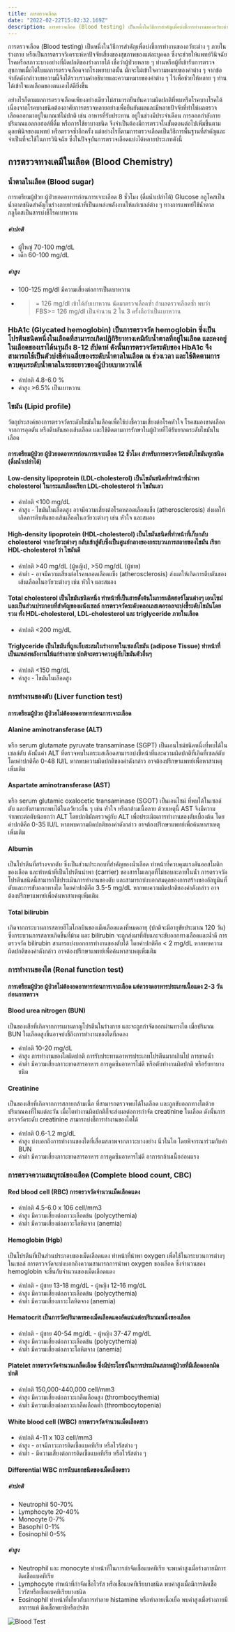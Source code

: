 ```yaml
---
title: การตรวจเลือด
date: "2022-02-22T15:02:32.169Z"
description: การตรวจเลือด (Blood testing) เป็นหนึ่งในวิธีการสำคัญเพื่อบ่งชี้การทำงานของอวัยะต่าง ๆ ภายในร่างกาย หรือเป็นการตรวจวิเคราะห์หาปัจจัยเสี่ยงของสุขภาพของแต่ละบุคคล ซึ่งจะช่วยให้แพทย์วินิจฉัยโรคหรือสภาวะบางอย่างที่ผิดปกติของร่างกายได้ เชื่อว่าผู้ป่วยหลาย ๆ ท่านหรือผู้ที่เข้ารับการตรวจสุขภาพเมื่อได้ใบผลการตรวจเลือดจากโรงพยาบาลนั้น มักจะไม่เข้าใจความหมายของค่าต่าง ๆ จากข้อจำกัดดังกล่าวบทความนี้จึงได้รวบรวมคำอธิบายและความหมายของค่าต่าง ๆ ไว้เพื่อช่วยให้หลาย ๆ ท่านได้เข้าใจผลเลือดของตนเองได้ดียิ่งขึ้น
---
```


การตรวจเลือด (Blood testing) เป็นหนึ่งในวิธีการสำคัญเพื่อบ่งชี้การทำงานของอวัยะต่าง ๆ ภายในร่างกาย หรือเป็นการตรวจวิเคราะห์หาปัจจัยเสี่ยงของสุขภาพของแต่ละบุคคล ซึ่งจะช่วยให้แพทย์วินิจฉัยโรคหรือสภาวะบางอย่างที่ผิดปกติของร่างกายได้ เชื่อว่าผู้ป่วยหลาย ๆ ท่านหรือผู้ที่เข้ารับการตรวจสุขภาพเมื่อได้ใบผลการตรวจเลือดจากโรงพยาบาลนั้น มักจะไม่เข้าใจความหมายของค่าต่าง ๆ จากข้อจำกัดดังกล่าวบทความนี้จึงได้รวบรวมคำอธิบายและความหมายของค่าต่าง ๆ ไว้เพื่อช่วยให้หลาย ๆ ท่านได้เข้าใจผลเลือดของตนเองได้ดียิ่งขึ้น

อย่างไรก็ตามผลการตรวจเลือดเพียงอย่างเดียวไม่สามารถยืนยันความผิดปกติที่พบหรือโรคบางโรคได้ เนื่องจากโรคบางชนิดต้องอาศัยการตรวจหลายอย่างเพื่อยืนยันผลและมีหลายปัจจัยที่ทำให้ผลตรวจเลือดออกมาอยู่ในเกณฑ์ไม่ปกติ เช่น อาหารที่รับประทาน อยู่ในช่วงมีประจำเดือน การออกกำลังกาย ปริมาณแอลกอฮอล์ที่ดื่ม หรือการใช้ยาบางชนิด จึงจำเป็นต้องมีการตรวจในขั้นตอนต่อไปเพิ่มขึ้นตามดุลยพินิจของแพทย์ หรือตรวจซ้ำอีกครั้ง แต่อย่างไรก็ตามการตรวจเลือดเป็นวิธีการพื้นฐานที่สำคัญและจำเป็นที่จะใช้ในการวินิจฉัย ซึ่งในปัจจุบันการตรวจเลือดแบ่งได้หลายประเภทดังนี้

## การตรวจทางเคมีในเลือด (Blood Chemistry)

### น้ำตาลในเลือด (Blood sugar)
การเตรียมผู้ป่วย ผู้ป่วยอดอาหารก่อนการเจาะเลือด 8 ชั่วโมง (ดื่มน้ำเปล่าได้)
Glucose กลูโคสเป็นน้ำตาลชนิดสำคัญในร่างกายทำหน้าที่เป็นแหล่งพลังงานให้แก่เซลล์ต่าง ๆ ทางการแพทย์ใช้น้ำตาลกลูโคสเป็นสารบ่งชี้โรคเบาหวาน
##### ค่าปกติ
- ผู้ใหญ่ 70-100 mg/dL
- เด็ก 60-100 mg/dL
##### ค่าสูง
- 100-125 mg/dl มีความเสี่ยงต่อการเป็นเบาหวาน
- >= 126 mg/dl เข้าได้กับเบาหวาน นัดมาตรวจเลือดซ้ำ ถ้าผลตรวจเลือดซ้ำ พบว่า FBS>= 126 mg/dl เป็นจำนวน 2 ใน 3 ครั้งถือว่าเป็นเบาหวาน

### HbA1c (Glycated hemoglobin) เป็นการตรวจวัด hemoglobin ซึ่งเป็นโปรตีนชนิดหนึ่งในเลือดที่สามารถเกิดปฏิกิริยาทางเคมีกับน้ำตาลที่อยู่ในเลือด และคงอยู่ในเลือดของเราได้นานถึง 8-12 สัปดาห์ ดังนั้นการตรวจวัดระดับของ HbA1c จึงสามารถใช้เป็นตัวบ่งชี้ค่าเฉลี่ยของระดับน้ำตาลในเลือด ณ ช่วงเวลา และใช้ติดตามการควบคุมระดับน้ำตาลในระยะยาวของผู้ป่วยเบาหวานได้
- ค่าปกติ 4.8-6.0 %
- ค่าสูง >6.5% เป็นเบาหวาน

### ไขมัน (Lipid profile)

วัตถุประสงค์ของการตรวจวัดระดับไขมันในเลือดเพื่อใช้บ่งชี้ความเสี่ยงต่อโรคหัวใจ โรคสมองขาดเลือดจากการอุดตัน หรือตีบตันของเส้นเลือด และใช้ติดตามการรักษาในผู้ป่วยที่ได้รับยาลดระดับไขมันในเลือด
#### การเตรียมผู้ป่วย ผู้ป่วยอดอาหารก่อนการเจาะเลือด 12 ชั่วโมง สำหรับการตรวจวัดระดับไขมันทุกชนิด (ดื่มน้ำเปล่าได้)
#### Low-density lipoprotein (LDL-cholesterol) เป็นไขมันชนิดที่ทำหน้าที่นำพา cholesterol ในกระแสเลือดเรียก LDL-cholesterol ว่า ไขมันเลว
- ค่าปกติ <100 mg/dL
- ค่าสูง - ไขมันในเลือดสูง อาจมีความเสี่ยงต่อโรคหลอดเลือดแข็ง (atherosclerosis) ส่งผลให้เกิดการตีบตันของเส้นเลือดในอวัยวะต่างๆ เช่น หัวใจ และสมอง
#### High-density lipoprotein (HDL-cholesterol) เป็นไขมันชนิดที่ทำหน้าที่เก็บกลับ cholesterol จากอวัยวะต่างๆ กลับเข้าสู่ตับซึ่งเป็นศูนย์กลางของกระบวนการสลายของไขมัน เรียก HDL-cholesterol ว่า ไขมันดี
- ค่าปกติ >40 mg/dL (ผู้หญิง), >50 mg/dL (ผู้ชาย)
- ค่าต่ำ - อาจมีความเสี่ยงต่อโรคหลอดเลือดแข็ง (atherosclerosis) ส่งผลให้เกิดการตีบตันของเส้นเลือดในอวัยวะต่างๆ เช่น หัวใจ และสมอง
#### Total cholesterol เป็นไขมันชนิดหนึ่ง ทำหน้าที่เป็นสารตั้งต้นในการผลิตฮอร์โมนต่างๆ เอนไซม์ และเป็นส่วนประกอบที่สำคัญของผนังเซลล์ การตรวจวัดระดับคลอเลสเตอรอลจะบ่งชี้ระดับไขมันโดยรวม ทั้ง HDL-cholesterol, LDL-cholesterol และ triglyceride ภายในเลือด

- ค่าปกติ <200 mg/dL
#### Triglyceride เป็นไขมันที่ถูกเก็บสะสมในร่างกายในเซลล์ไขมัน (adipose Tissue) ทำหน้าที่เป็นแหล่งพลังงานให้แก่ร่างกาย ปกติจะตรวจควบคู่กับไขมันตัวอื่นๆ
- ค่าปกติ <150 mg/dL
- ค่าสูง - ไขมันในเลือดสูง

### การทำงานของตับ (Liver function test)
#### การเตรียมผู้ป่วย ผู้ป่วยไม่ต้องอดอาหารก่อนการเจาะเลือด
#### Alanine aminotransferase (ALT)
 หรือ serum glutamate pyruvate transaminase (SGPT) เป็นเอนไซม์ชนิดหนึ่งที่พบได้ในเซลล์ตับ ดังนั้นค่า ALT ที่ตรวจพบในกระแสเลือดสามารถบ่งชี้หน้าที่และความผิดปกติที่เกิดที่เซลล์ตับ โดยค่าปกติคือ 0-48 IU/L หากพบความผิดปกติของค่าดังกล่าว อาจต้องปรึกษาแพทย์เพื่อหาสาเหตุเพิ่มเติม
#### Aspartate aminotransferase (AST)
 หรือ serum glutamic oxalocetic transaminase (SGOT) เป็นเอนไซม์ ที่พบได้ในเซลล์ตับ และยังสามารถพบได้ในอวัยวะอื่น ๆ เช่น หัวใจ หรือกล้ามเนื้อลาย ด้วยเหตุนี้ AST จึงมีความจำเพาะต่อตับน้อยกว่า ALT โดยปกติมักตรวจคู่กับ ALT เพื่อประเมิณการทำงานของตับเบื้องต้น โดยค่าปกติคือ 0-35 IU/L หากพบความผิดปกติของค่าดังกล่าว อาจต้องปรึกษาแพทย์เพื่อค้นหาสาเหตุเพิ่มเติม
#### Albumin
 เป็นโปรตีนที่สร้างจากตับ ซึ่งเป็นส่วนประกอบที่สำคัญของน้ำเลือด ทำหน้าที่ควบคุมแรงดันออสโมติกของเลือด และทำหน้าที่เป็นโปรตีนนำพา (carrier) ของสารโมเลกุลที่ไม่ชอบละลายในน้ำ การตรวจวัดโปรตีนชนิดนี้สามารถใช้ประเมินการทำงานของตับ และสามารถบ่งบอกสมดุลของการสร้างของอัลบูมินที่ตับและการขับออกทางไต โดยค่าปกติคือ 3.5-5 mg/dL หากพบความผิดปกติของค่าดังกล่าว อาจต้องปรึกษาแพทย์เพื่อค้นหาสาเหตุเพิ่มเติม
#### Total bilirubin
 เกิดจากกระบวนการสลายฮีโมโกลบินของเม็ดเลือดแดงที่หมดอายุ (ปกติจะมีอายุขัยประมาณ 120 วัน) ซึ่งกระบวนการสลายเกิดขึ้นที่ม้าม และ bilirubin จะถูกส่งมาที่ตับและจะขับออกทางเลือดและน้ำดี การตรวจวัด bilirubin สามารถบ่งบอกการทำงานของตับได้ โดยค่าปกติคือ < 2 mg/dL หากพบความผิดปกติของค่าดังกล่าว อาจต้องปรึกษาแพทย์เพื่อค้นหาสาเหตุเพิ่มเติม

### การทำงานของไต (Renal function test)
#### การเตรียมผู้ป่วย ผู้ป่วยไม่ต้องอดอาหารก่อนการเจาะเลือด แต่ควรงดอาหารประเภทเนื้อแดง 2-3 วัน ก่อนการตรวจ
#### Blood urea nitrogen (BUN)
 เป็นของเสียที่เกิดจากการเผาผลาญโปรตีนในร่างกาย และจะถูกกำจัดออกผ่านทางไต เมื่อปริมาณ BUN ในเลือดสูงขึ้นอาจบ่งชี้ถึงการทำงานของไตที่ลดลง
- ค่าปกติ 10-20 mg/dL
- ค่าสูง การทำงานของไตผิดปกติ การรับประทานอาหารประเภทโปรตีนมากเกินไป การขาดน้ำ
- ค่าต่ำ มีความเสี่ยงภาวะขาดสารอาหาร การดูดซึมอาหารไม่ดี หรือตับทำงานผิดปกติ หรือรับยาบางชนิด
#### Creatinine
 เป็นของเสียที่เกิดจากการสลายกล้ามเนื้อ ที่สามารถตรวจพบได้ในเลือด และถูกขับออกทางไตด้วยปริมาณคงที่ในแต่ละวัน เมื่อไตทำงานผิดปกติก็จะส่งผลต่อการกำจัด creatinine ในเลือด ดังนั้นการตรวจวัดระดับ creatinine สามารถบ่งชี้การทำงานของไตได้
- ค่าปกติ 0.6-1.2 mg/dL
- ค่าสูง บ่งบอกถึงการทำงานของไตที่เสื่อมสภาพจากภาวะบางอย่าง นิ่วในไต โดยพิจารณาร่วมกับค่า BUN
- ค่าต่ำ มีความเสี่ยงภาวะขาดสารอาหาร การดูดซึมอาหารไม่ดี อาการกล้ามเนื้ออ่อนแรง

### การตรวจความสมบูรณ์ของเลือด (Complete blood count, CBC)
#### Red blood cell (RBC) การตรวจวัดจำนวนเม็ดเลือดแดง
- ค่าปกติ 4.5-6.0 x 106 cell/mm3
- ค่าสูง มีความเสี่ยงต่อภาวะเลือดข้น (polycythemia)
- ค่าต่ำ มีความเสี่ยงต่อภาวะโลหิตจาง (anemia)
#### Hemoglobin (Hgb)
 เป็นโปรตีนที่เป็นส่วนประกอบของเม็ดเลือดแดง ทำหน้าที่นำพา oxygen เพื่อใช้ในกระบวนการต่างๆในเซลล์ การตรวจวัดจะบ่งบอกถึงความสามารถการนำพา oxygen ของเลือด ซึ่งจำนวนของ hemoglobin จะขึ้นกับจำนวนของเม็ดเลือดแดง
- ค่าปกติ - ผู้ชาย 13-18 mg/dL - ผู้หญิง 12-16 mg/dL
- ค่าสูง มีความเสี่ยงต่อภาวะเลือดข้น (polycythemia)
- ค่าต่ำ มีความเสี่ยงภาวะโลหิตจาง (anemia)
#### Hematocrit เป็นการวัดปริมาตรของเม็ดเลือดแดงอัดแน่นต่อปริมาณหนึ่งของเลือด
- ค่าปกติ - ผู้ชาย 40-54 mg/dL - ผู้หญิง 37-47 mg/dL
- ค่าสูง มีความเสี่ยงต่อภาวะเลือดข้น (polycythemia)
- ค่าต่ำ มีความเสี่ยงต่อภาวะโลหิตจาง (anemia)
#### Platelet การตรวจวัดจำนวนเกล็ดเลือด ซึ่งมีประโยชน์ในการประเมินสภาพผู้ป่วยที่มีเลือดออกผิดปกติ
- ค่าปกติ 150,000-440,000 cell/mm3
- ค่าสูง มีความเสี่ยงต่อภาวะเกล็ดเลือดสูง (thrombocythemia)
- ค่าต่ำ มีความเสี่ยงต่อภาวะเกล็ดเลือดต่ำ (thrombocytopenia)
#### White blood cell (WBC) การตรวจวัดจำนวนเม็ดเลือดขาว
- ค่าปกติ 4-11 x 103 cell/mm3
- ค่าสูง - อาจมีภาวะการติดเชื้อแบคทีเรีย หรือไวรัสต่าง ๆ
- ค่าต่ำ - มีความเสี่ยงต่อการติดเชื้อแบคทีเรีย หรือไวรัสต่าง ๆ
#### Differential WBC การนับแยกชนิดของเม็ดเลือดขาว
##### ค่าปกติ
- Neutrophil 50-70%
- Lymphocyte 20-40%
- Monocyte 0-7%
- Basophil 0-1%
- Eosinophil 0-5%

##### ค่าสูง
- Neutrophil และ monocyte ทำหน้าที่ในการกำจัดเชื้อแบคทีเรีย จะพบค่าสูงเมื่อร่างกายมีการติดเชื้อแบคทีเรีย
- Lymphocyte ทำหน้าที่กำจัดเชื้อไวรัส หรือเชื้อแบคทีเรียบางชนิด พบค่าสูงเมื่อมีการติดเชื้อไวรัสหรือเชื้อแบคทีเรียบางชนิด
- Eosinophil ทำหน้าที่เกี่ยวกับการทำลาย histamine หรือทำลายเนื้อเยื่อ พบค่าสูงเมื่อร่างกายมีอาการแพ้ ติดเชื้อพยาธิหรือปรสิต

![Blood Test](./bloodtest.png)